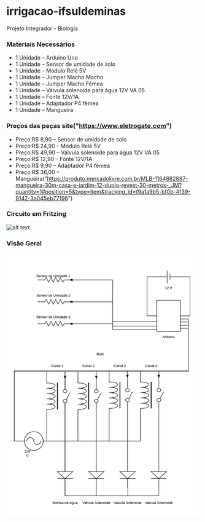 # irrigacao-ifsuldeminas
Projeto Integrador - Biologia

### Materiais Necessários
- 1 Unidade – Arduino Uno
- 1 Unidade – Sensor de umidade de solo
- 1 Unidade – Módulo Relé 5V
- 1 Unidade – Jumper Macho Macho
- 1 Unidade – Jumper Macho Fêmea
- 1 Unidade – Válvula solenoide para água 12V VA 05
- 1 Unidade – Fonte 12V/1A
- 1 Unidade – Adaptador P4 fêmea
- 1 Unidade – Mangueira
### Preços das peças site("https://www.eletrogate.com")

- Preço:R$ 8,90 – Sensor de umidade de solo
- Preço:R$ 24,90 – Módulo Relé 5V
- Preço:R$ 49,90  – Válvula solenoide para água 12V VA 05
- Preço:R$ 12,90  – Fonte 12V/1A
- Preço:R$ 9,90  – Adaptador P4 fêmea
- Preço:R$ 36,00 – Mangueira("https://produto.mercadolivre.com.br/MLB-1164882887-mangueira-30m-casa-e-jardim-12-duplo-revest-30-metros-_JM?quantity=1#position=5&type=item&tracking_id=f9a1a9b5-bf0b-4f39-9142-3a045eb77196")

### Circuito em Fritzing
![alt text](http://blog.baudaeletronica.com.br/wp-content/uploads/2017/08/Solenoide_bb-400x329.jpg "Projeto")

### Visão Geral
![alt text](irrigacao.png "Projeto")

